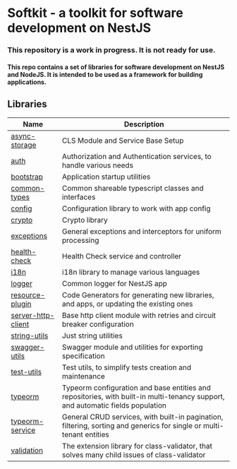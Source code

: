 # Softkit - a toolkit for software development on NestJS

### This repository is a work in progress. It is not ready for use.

#### This repo contains a set of libraries for software development on NestJS and NodeJS. It is intended to be used as a framework for building applications.

## Libraries

| Name                                           | Description                                                                                                                    |
| ---------------------------------------------- | ------------------------------------------------------------------------------------------------------------------------------ |
| [async-storage](./async-storage/src)           | CLS Module and Service Base Setup                                                                                              |
| [auth](./auth/src)                             | Authorization and Authentication services, to handle various needs                                                             |
| [bootstrap](./bootstrap/src)                   | Application startup utilities                                                                                                  |
| [common-types](./common-types/src)             | Common shareable typescript classes and interfaces                                                                             |
| [config](./config/src)                         | Configuration library to work with app config                                                                                  |
| [crypto](./crypto/src)                         | Crypto library                                                                                                                 |
| [exceptions](./exceptions/src)                 | General exceptions and interceptors for uniform processing                                                                     |
| [health-check](./health-check/src)             | Health Check service and controller                                                                                            |
| [i18n](./i18n/src)                             | i18n library to manage various languages                                                                                       |
| [logger](./logger/src)                         | Common logger for NestJS app                                                                                                   |
| [resource-plugin](./resource-plugin/src)       | Code Generators for generating new libraries, and apps, or updating the existing ones                                          |
| [server-http-client](./server-http-client/src) | Base http client module with retries and circuit breaker configuration                                                         |
| [string-utils](./string-utils/src)             | Just string utilities                                                                                                          |
| [swagger-utils](./swagger-utils/src)           | Swagger module and utilities for exporting specification                                                                       |
| [test-utils](./test-utils/src)                 | Test utils, to simplify tests creation and maintenance                                                                         |
| [typeorm](./typeorm/src)                       | Typeorm configuration and base entities and repositories, with built-in multi-tenancy support, and automatic fields population |
| [typeorm-service](./typeorm-service/src)       | General CRUD services, with built-in pagination, filtering, sorting and generics for single or multi-tenant entities           |
| [validation](./validation/src)                 | The extension library for class-validator, that solves many child issues of class-validator                                    |
